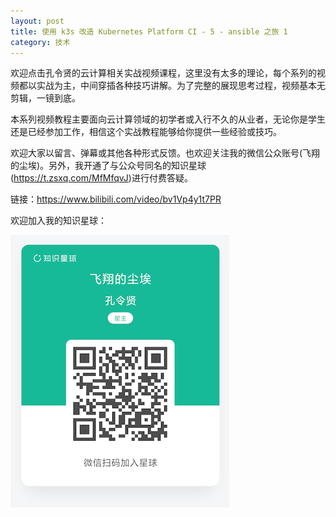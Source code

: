 ```yaml
---
layout: post
title: 使用 k3s 改造 Kubernetes Platform CI - 5 - ansible 之旅 1
category: 技术
---
```


欢迎点击孔令贤的云计算相关实战视频课程，这里没有太多的理论，每个系列的视频都以实战为主，中间穿插各种技巧讲解。为了完整的展现思考过程，视频基本无剪辑，一镜到底。

本系列视频教程主要面向云计算领域的初学者或入行不久的从业者，无论你是学生还是已经参加工作，相信这个实战教程能够给你提供一些经验或技巧。

欢迎大家以留言、弹幕或其他各种形式反馈。也欢迎关注我的微信公众账号(飞翔的尘埃)。另外，我开通了与公众号同名的知识星球(https://t.zsxq.com/MfMfqvJ)进行付费答疑。

链接：https://www.bilibili.com/video/bv1Vp4y1t7PR

欢迎加入我的知识星球：

![](/images/2021-05-13-zhishixingqiu/1.png)